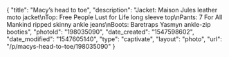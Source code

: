 {
    "title": "Macy’s head to toe",
    "description": "Jacket: Maison Jules leather moto jacket\nTop: Free People Lust for Life long sleeve top\nPants: 7 For All Mankind ripped skinny ankle jeans\nBoots: Baretraps Yasmyn ankle-zip booties",
    "photoId": "198035090",
    "date_created": "1547598602",
    "date_modified": "1547605140",
    "type": "captivate",
    "layout": "photo",
    "url": "\/p\/macys-head-to-toe\/198035090"
}